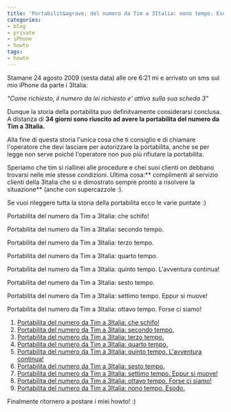 ```yaml
---
title: 'Portabilit&agrave; del numero da Tim a 3Italia: nono tempo. Esodo.'
categories:
- blog
- private
- iPhone
- howto
tags:
- howto
---
```

Stamane 24 agosto 2009 (sesta data) alle ore 6:21 mi e arrivato un sms sul mio
iPhone da parte i 3Italia:

_"Come richiesto, il numero da lei richiesto e' attivo sulla sua scheda 3"_

  
Dunque la storia della portabilita puo definitvamente considerarsi conclusa. A
distanza di **34 giorni sono riuscito ad avere la portabilita del numero da
Tim a 3Italia.**

Alla fine di questa storia l'unica cosa che ti consiglio e di chiamare
l'operatore che devi lasciare per autorizzare la portabilita, anche se per
legge non serve poiché l'operatore non puo più rifiutare la portabilita.

Speriamo che tim si riallinei alle procedure e chei suoi clienti on debbano
trovarsi nelle mie stesse condizioni. Ultima cosa:** complimenti al servizio
clienti della 3Italia che si e dimostrato sempre pronto a risolvere la
situazione** (anche con supercazzole :).

Se vuoi rileggere tutta la storia della portabilita ecco le varie puntate :)

Portabilita del numero da Tim a 3Italia: che schifo!

Portabilita del numero da Tim a 3Italia: secondo tempo.

Portabilita del numero da Tim a 3Italia: terzo tempo.

Portabilita del numero da Tim a 3Italia: quarto tempo.

Portabilita del numero da Tim a 3Italia: quinto tempo. L'avventura continua!

Portabilita del numero da Tim a 3Italia: sesto tempo.

Portabilita del numero da Tim a 3Italia: settimo tempo. Eppur si muove!

Portabilita del numero da Tim a 3Italia: ottavo tempo. Forse ci siamo!

  1. [Portabilita del numero da Tim a 3Italia: che schifo!](http://www.diegor.it/2009/08/14/portabilita-del-numero-da-tim-a-3italia-che-schifo/)
  2. [Portabilita del numero da Tim a 3Italia: secondo tempo.](http://www.diegor.it/2009/08/14/portabilita-del-numero-da-tim-a-3italia-secondo-tempo/)
  3. [Portabilita del numero da Tim a 3Italia: terzo tempo.](http://www.diegor.it/2009/08/19/portabilita-del-numero-da-tim-a-3italia-terzo-tempo/)
  4. [Portabilita del numero da Tim a 3Italia: quarto tempo.](http://www.diegor.it/2009/08/19/portabilita-del-numero-da-tim-a-3italia-quarto-tempo/)
  5. [Portabilita del numero da Tim a 3Italia: quinto tempo. L'avventura continua!](http://www.diegor.it/2009/08/19/portabilita-del-numero-da-tim-a-3italia-quinto-tempo-lavventura-continua/)
  6. [Portabilita del numero da Tim a 3Italia: sesto tempo.](http://www.diegor.it/2009/08/19/portabilita-del-numero-da-tim-a-3italia-sesto-tempo/)
  7. [Portabilita del numero da Tim a 3Italia: settimo tempo. Eppur si muove!](http://www.diegor.it/2009/08/19/portabilita-del-numero-da-tim-a-3italia-settimo-tempo-eppur-si-muove/)
  8. [Portabilita del numero da Tim a 3Italia: ottavo tempo. Forse ci siamo!](http://www.diegor.it/2009/08/20/portabilita-del-numero-da-tim-a-3italia-ottavo-tempo-forse-ci-siamo/)
  9. [Portabilita del numero da Tim a 3Italia: nono tempo. Esodo.](http://www.diegor.it/2009/08/24/portabilita-del-numero-da-tim-a-3italia-nono-tempo-esodo/)
  

  

  
Finalmente ritornero a postare i miei howto! :)


